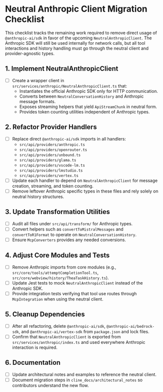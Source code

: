 # Neutral Anthropic Client Migration Checklist

This checklist tracks the remaining work required to remove direct usage of `@anthropic-ai/sdk` in favor of the upcoming `NeutralAnthropicClient`. The Anthropic SDK will still be used internally for network calls, but all tool interactions and history handling must go through the neutral client and provider-agnostic types.

## 1. Implement NeutralAnthropicClient
- [ ] Create a wrapper client in `src/services/anthropic/NeutralAnthropicClient.ts` that:
  - Instantiates the official Anthropic SDK only for HTTP communication.
  - Converts between `NeutralConversationHistory` and Anthropic message formats.
  - Exposes streaming helpers that yield `ApiStreamChunk` in neutral form.
  - Provides token counting utilities independent of Anthropic types.

## 2. Refactor Provider Handlers
- [ ] Replace direct `@anthropic-ai/sdk` imports in all handlers:
  - `src/api/providers/anthropic.ts`
  - `src/api/providers/openrouter.ts`
  - `src/api/providers/unbound.ts`
  - `src/api/providers/glama.ts`
  - `src/api/providers/vscode-lm.ts`
  - `src/api/providers/lmstudio.ts`
  - `src/api/providers/vertex.ts`
- [ ] Update each handler to depend on `NeutralAnthropicClient` for message creation, streaming, and token counting.
- [ ] Remove leftover Anthropic specific types in these files and rely solely on neutral history structures.

## 3. Update Transformation Utilities
- [ ] Audit all files under `src/api/transform/` for Anthropic types.
- [ ] Convert helpers such as `convertToMistralMessages` and `convertToR1Format` to operate on `NeutralConversationHistory`.
- [ ] Ensure `McpConverters` provides any needed conversions.

## 4. Adjust Core Modules and Tests
- [ ] Remove Anthropic imports from core modules (e.g., `src/core/tools/attemptCompletionTool.ts`, `src/core/webview/history/TheaTaskHistory.ts`).
- [ ] Update Jest tests to mock `NeutralAnthropicClient` instead of the Anthropic SDK.
- [ ] Provide integration tests verifying that tool use routes through `McpIntegration` when using the neutral client.

## 5. Cleanup Dependencies
- [ ] After all refactoring, delete `@anthropic-ai/sdk`, `@anthropic-ai/bedrock-sdk`, and `@anthropic-ai/vertex-sdk` from `package.json` and lock files.
- [ ] Confirm that `NeutralAnthropicClient` is exported from `src/services/anthropic/index.ts` and used everywhere Anthropic interaction is required.

## 6. Documentation
- [ ] Update architectural notes and examples to reference the neutral client.
- [ ] Document migration steps in `cline_docs/architectural_notes` so contributors understand the new flow.
